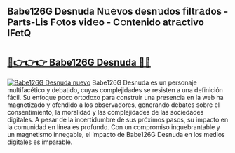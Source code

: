 ## Babe126G Desnuda N𝚞𝚎vos desn𝚞dos filtr𝚊dos - Parts-Lis F𝚘tos vid𝚎o - C𝚘ntenido atr𝚊ctivo lFetQ

# <h2><a href="http://mb5uqc8.tromn.icu/?c=Babe126G+Desnuda">🔗👉👉👉 Babe126G Desnuda 🔗🔗</a></h2>

[![Babe126G Desnuda nuevo](https://i.imgur.com/pEAQMta.gif)](http://mb5uqc8.tromn.icu/?c=Babe126G+Desnuda)
Babe126G Desnuda es un personaje multifacético y debatido, cuyas complejidades se resisten a una definición fácil.  Su enfoque poco ortodoxo para construir una presencia en la web ha magnetizado y ofendido a los observadores, generando debates sobre el consentimiento, la moralidad y las complejidades de las sociedades digitales. A pesar de la incertidumbre de sus próximos pasos, su impacto en la comunidad en línea es profundo. Con un compromiso inquebrantable y un magnetismo innegable, el impacto de Babe126G Desnuda en los medios digitales es imparable.

